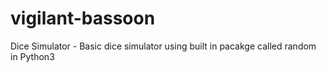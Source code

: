 # vigilant-bassoon
Dice Simulator - Basic dice simulator using built in pacakge called random in Python3
